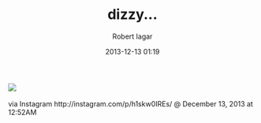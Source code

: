 ﻿---
layout: post
title: dizzy...
date: 2013-12-13 01:19
author: "Robert Iagar"
comments: true
tags: [Day to day, IFTTT, Instagram]
---
<div><img src='http://distilleryimage4.s3.amazonaws.com/085ce0d8638011e3af6b0a14a7079868_8.jpg' /><br /><br /><div>via Instagram http://instagram.com/p/h1skw0IREs/ @ December 13, 2013 at 12:52AM</div><br /></div>
